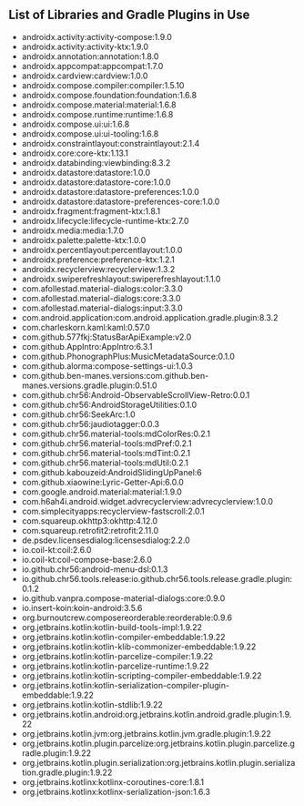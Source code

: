 ## List of Libraries and Gradle Plugins in Use

- androidx.activity:activity-compose:1.9.0
- androidx.activity:activity-ktx:1.9.0
- androidx.annotation:annotation:1.8.0
- androidx.appcompat:appcompat:1.7.0
- androidx.cardview:cardview:1.0.0
- androidx.compose.compiler:compiler:1.5.10
- androidx.compose.foundation:foundation:1.6.8
- androidx.compose.material:material:1.6.8
- androidx.compose.runtime:runtime:1.6.8
- androidx.compose.ui:ui:1.6.8
- androidx.compose.ui:ui-tooling:1.6.8
- androidx.constraintlayout:constraintlayout:2.1.4
- androidx.core:core-ktx:1.13.1
- androidx.databinding:viewbinding:8.3.2
- androidx.datastore:datastore:1.0.0
- androidx.datastore:datastore-core:1.0.0
- androidx.datastore:datastore-preferences:1.0.0
- androidx.datastore:datastore-preferences-core:1.0.0
- androidx.fragment:fragment-ktx:1.8.1
- androidx.lifecycle:lifecycle-runtime-ktx:2.7.0
- androidx.media:media:1.7.0
- androidx.palette:palette-ktx:1.0.0
- androidx.percentlayout:percentlayout:1.0.0
- androidx.preference:preference-ktx:1.2.1
- androidx.recyclerview:recyclerview:1.3.2
- androidx.swiperefreshlayout:swiperefreshlayout:1.1.0
- com.afollestad.material-dialogs:color:3.3.0
- com.afollestad.material-dialogs:core:3.3.0
- com.afollestad.material-dialogs:input:3.3.0
- com.android.application:com.android.application.gradle.plugin:8.3.2
- com.charleskorn.kaml:kaml:0.57.0
- com.github.577fkj:StatusBarApiExample:v2.0
- com.github.AppIntro:AppIntro:6.3.1
- com.github.PhonographPlus:MusicMetadataSource:0.1.0
- com.github.alorma:compose-settings-ui:1.0.3
- com.github.ben-manes.versions:com.github.ben-manes.versions.gradle.plugin:0.51.0
- com.github.chr56:Android-ObservableScrollView-Retro:0.0.1
- com.github.chr56:AndroidStorageUtilities:0.1.0
- com.github.chr56:SeekArc:1.0
- com.github.chr56:jaudiotagger:0.0.3
- com.github.chr56.material-tools:mdColorRes:0.2.1
- com.github.chr56.material-tools:mdPref:0.2.1
- com.github.chr56.material-tools:mdTint:0.2.1
- com.github.chr56.material-tools:mdUtil:0.2.1
- com.github.kabouzeid:AndroidSlidingUpPanel:6
- com.github.xiaowine:Lyric-Getter-Api:6.0.0
- com.google.android.material:material:1.9.0
- com.h6ah4i.android.widget.advrecyclerview:advrecyclerview:1.0.0
- com.simplecityapps:recyclerview-fastscroll:2.0.1
- com.squareup.okhttp3:okhttp:4.12.0
- com.squareup.retrofit2:retrofit:2.11.0
- de.psdev.licensesdialog:licensesdialog:2.2.0
- io.coil-kt:coil:2.6.0
- io.coil-kt:coil-compose-base:2.6.0
- io.github.chr56:android-menu-dsl:0.1.3
- io.github.chr56.tools.release:io.github.chr56.tools.release.gradle.plugin:0.1.2
- io.github.vanpra.compose-material-dialogs:core:0.9.0
- io.insert-koin:koin-android:3.5.6
- org.burnoutcrew.composereorderable:reorderable:0.9.6
- org.jetbrains.kotlin:kotlin-build-tools-impl:1.9.22
- org.jetbrains.kotlin:kotlin-compiler-embeddable:1.9.22
- org.jetbrains.kotlin:kotlin-klib-commonizer-embeddable:1.9.22
- org.jetbrains.kotlin:kotlin-parcelize-compiler:1.9.22
- org.jetbrains.kotlin:kotlin-parcelize-runtime:1.9.22
- org.jetbrains.kotlin:kotlin-scripting-compiler-embeddable:1.9.22
- org.jetbrains.kotlin:kotlin-serialization-compiler-plugin-embeddable:1.9.22
- org.jetbrains.kotlin:kotlin-stdlib:1.9.22
- org.jetbrains.kotlin.android:org.jetbrains.kotlin.android.gradle.plugin:1.9.22
- org.jetbrains.kotlin.jvm:org.jetbrains.kotlin.jvm.gradle.plugin:1.9.22
- org.jetbrains.kotlin.plugin.parcelize:org.jetbrains.kotlin.plugin.parcelize.gradle.plugin:1.9.22
- org.jetbrains.kotlin.plugin.serialization:org.jetbrains.kotlin.plugin.serialization.gradle.plugin:1.9.22
- org.jetbrains.kotlinx:kotlinx-coroutines-core:1.8.1
- org.jetbrains.kotlinx:kotlinx-serialization-json:1.6.3